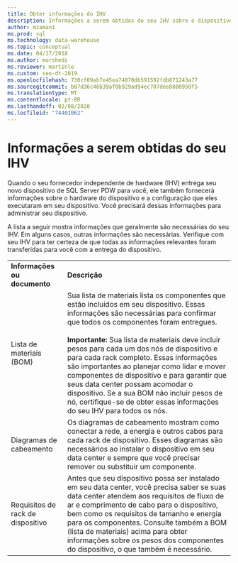 ```yaml
---
title: Obter informações do IHV
description: Informações a serem obtidas do seu IHV sobre o dispositivo de sistema de plataforma de análise.
author: mzaman1
ms.prod: sql
ms.technology: data-warehouse
ms.topic: conceptual
ms.date: 04/17/2018
ms.author: murshedz
ms.reviewer: martinle
ms.custom: seo-dt-2019
ms.openlocfilehash: 730cf09ab7e45ea74070db591592fdb871243a77
ms.sourcegitcommit: b87d36c46b39af8b929ad94ec707dee8800950f5
ms.translationtype: MT
ms.contentlocale: pt-BR
ms.lasthandoff: 02/08/2020
ms.locfileid: "74401062"
---
```

# <a name="information-to-obtain-from-your-ihv"></a>Informações a serem obtidas do seu IHV
Quando o seu fornecedor independente de hardware (IHV) entrega seu novo dispositivo de SQL Server PDW para você, ele também fornecerá informações sobre o hardware do dispositivo e a configuração que eles executaram em seu dispositivo. Você precisará dessas informações para administrar seu dispositivo.  
  
A lista a seguir mostra informações que geralmente são necessárias do seu IHV. Em alguns casos, outras informações são necessárias. Verifique com seu IHV para ter certeza de que todas as informações relevantes foram transferidas para você com a entrega do dispositivo.  
  
|||  
|-|-|  
|**Informações ou documento**|**Descrição**|  
|Lista de materiais (BOM)|Sua lista de materiais lista os componentes que estão incluídos em seu dispositivo. Essas informações são necessárias para confirmar que todos os componentes foram entregues.<br /><br />**Importante:** Sua lista de materiais deve incluir pesos para cada um dos nós de dispositivo e para cada rack completo. Essas informações são importantes ao planejar como lidar e mover componentes de dispositivo e para garantir que seus data center possam acomodar o dispositivo. Se a sua BOM não incluir pesos de nó, certifique-se de obter essas informações do seu IHV para todos os nós.|  
|Diagramas de cabeamento|Os diagramas de cabeamento mostram como conectar a rede, a energia e outros cabos para cada rack de dispositivo. Esses diagramas são necessários ao instalar o dispositivo em seu data center e sempre que você precisar remover ou substituir um componente.|  
|Requisitos de rack de dispositivo|Antes que seu dispositivo possa ser instalado em seu data center, você precisa saber se suas data center atendem aos requisitos de fluxo de ar e comprimento de cabo para o dispositivo, bem como os requisitos de tamanho e energia para os componentes. Consulte também a BOM (lista de materiais) acima para obter informações sobre os pesos dos componentes do dispositivo, o que também é necessário.|  
  
